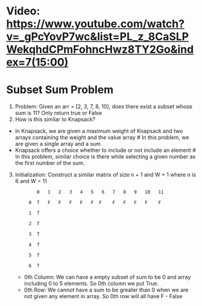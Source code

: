 # Video: https://www.youtube.com/watch?v=_gPcYovP7wc&list=PL_z_8CaSLPWekqhdCPmFohncHwz8TY2Go&index=7(15:00)

# Subset Sum Problem

1. Problem: Given an arr = [2, 3, 7, 8, 10], does there exist a subset whose sum is 11? Only return true or False
2. How is this similar to Knapsack?
  - In Knapsack, we are given a maximum weight of Knapsack and two arrays containing the weight and the value array # In this problem, we are given a single array and a sum
  - Knapsack offers a choice whether to include or not include an element # In this problem, similar choice is there while selecting a given number as the first number of the sum. 

3. Initialization: Construct a similar matrix of size n + 1 and W + 1 where n is 6 and W = 11

               0   1   2   3   4   5   6   7   8   9   10   11
        
            0  T   F   F   F   F   F  F    F   F   F   F    F 

            1  T

            2  T

            3  T

            4  T
            
            5  T
            
            6  T

    - 0th Column: We can have a empty subset of sum to be 0 and array including 0 to 5 elements. So 0th column we put True.
    - 0th Row: We cannot have a sum to be greater than 0 when we are not given any element in array. So 0th row will all have F - False 
